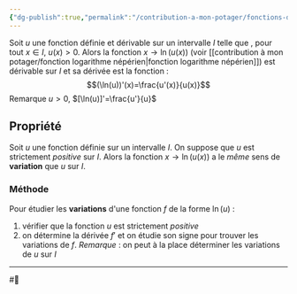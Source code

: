 ```yaml
---
{"dg-publish":true,"permalink":"/contribution-a-mon-potager/fonctions-de-la-forme-ln-u/"}
---
```


Soit $u$ une fonction définie et dérivable sur un intervalle $I$ telle que , pour tout $x\in I$, $u(x)>0$. Alors la fonction $x \to \ln(u(x))$ (voir [[contribution à mon potager/fonction logarithme népérien\|fonction logarithme népérien]]) est dérivable sur $I$ et sa dérivée est la fonction :$$(\ln(u))'(x)=\frac{u'(x)}{u(x)}$$
Remarque $u>0$, $[\ln(u)]'=\frac{u'}{u}$
## Propriété
Soit $u$ une fonction définie sur un intervalle $I$. On suppose que $u$ est strictement *positive* sur $I$.
Alors la fonction $x \to \ln(u(x))$ a le *même* sens de **variation** que $u$ sur $I$.
### Méthode
Pour étudier les **variations** d'une fonction $f$ de la forme $\ln(u)$ :
1. vérifier que la fonction $u$ est strictement *positive*
2. on détermine la dérivée $f'$ et on étudie son signe pour trouver les variations de $f$.
*Remarque* : on peut à la place déterminer les variations de $u$ sur $I$

---
#🌲 